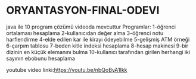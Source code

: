 # ORYANTASYON-FINAL-ODEVI
java ile 10 program çözümü videoda mevcuttur
Programlar:
1-öğrenci ortalaması hesaplama 
2-kullanıcıdan değer alma 
3-öğrenci notu harflendirme
4-elde edilen kar ile kirayı ödeyebilme
5-gelişmiş ATM örneği
6-çarpım tablosu 
7-beden kitle indeksi hesaplama 
8-hesap makinesi
9-bir dizinin en küçük elemanını bulma
10-kullanıcı tarafından girilen herhangi iki sayının ebobunu hesaplama 

youtube video linki:https://youtu.be/nbQoByA1Ikk
